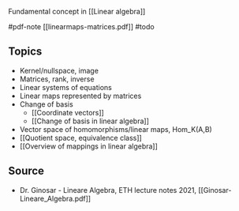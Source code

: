 Fundamental concept in [[Linear algebra]]


#pdf-note [[linearmaps-matrices.pdf]]
#todo 


## Topics
- Kernel/nullspace, image
- Matrices, rank, inverse
- Linear systems of equations
- Linear maps represented by matrices
- Change of basis
	- [[Coordinate vectors]]
	- [[Change of basis in linear algebra]]
- Vector space of homomorphisms/linear maps, Hom_K(A,B) 
- [[Quotient space, equivalence class]]
- [[Overview of mappings in linear algebra]]


## Source
- Dr. Ginosar - Lineare Algebra, ETH lecture notes 2021, [[Ginosar-Lineare_Algebra.pdf]]